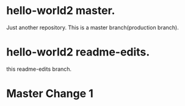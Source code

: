 # hello-world2 master. 
Just another repository. 
This is a master branch(production branch). 
# hello-world2 readme-edits. 
this readme-edits branch.
# Master Change 1
